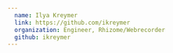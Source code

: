 ```yaml
---
  name: Ilya Kreymer
  link: https://github.com/ikreymer
  organization: Engineer, Rhizome/Webrecorder
  github: ikreymer
---
```

